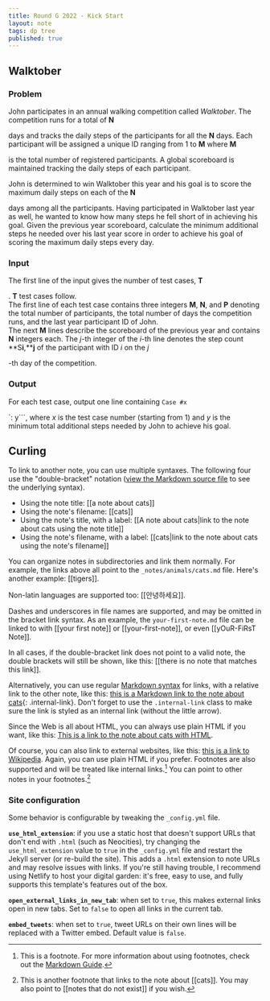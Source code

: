 ```yaml
---
title: Round G 2022 - Kick Start 
layout: note
tags: dp tree
published: true
---
```


## Walktober

### Problem

  John participates in an annual walking competition called *Walktober*. The competition  runs for a total of **N**

 days and tracks the daily steps of the participants  for all the **N** days. Each participant will be assigned a unique ID ranging from  1 to **M** where **M**

 is the total number of registered participants. A global scoreboard  is maintained tracking the daily steps of each participant.

  John is determined to win Walktober this year and his goal is to  score the maximum daily steps on each of the **N**

 days among all the participants.  Having participated in Walktober last year as well, he wanted to know how many steps  he fell short of in achieving his goal. Given the previous year scoreboard,  calculate the minimum additional steps he needed over his last year score in order  to achieve his goal of scoring the maximum daily steps every day.

### Input

  The first line of the input gives the number of test cases, **T**

. **T** test  cases follow.  
  The first line of each test case contains three integers **M**, **N**, and **P**  denoting the total number of participants, the total number of days the  competition runs, and the last year participant ID of John.  
  The next **M** lines describe the scoreboard of the previous year and contains  **N** integers each. The *j*-th integer of the *i*-th line  denotes the step count **S****i****,****j** of the participant with ID *i* on the  *j*

-th day of the competition.

### Output

  For each test case, output one line containing  `Case #x`

`: y```, where *x* is the test case number  (starting from 1) and *y* is the minimum total additional steps needed by  John to achieve his goal.

## Curling

To link to another note, you can use multiple syntaxes. The following four use the "double-bracket" notation ([view the Markdown source file](https://github.com/maximevaillancourt/digital-garden-jekyll-template/blob/master/_notes/your-first-note.md#link-syntax) to see the underlying syntax).

- Using the note title: [[a note about cats]]
- Using the note's filename: [[cats]]
- Using the note's title, with a label: [[A note about cats|link to the note about cats using the note title]]
- Using the note's filename, with a label: [[cats|link to the note about cats using the note's filename]]

You can organize notes in subdirectories and link them normally. For example, the links above all point to the `_notes/animals/cats.md` file. Here's another example: [[tigers]].

Non-latin languages are supported too: [[안녕하세요]].

Dashes and underscores in file names are supported, and may be omitted in the bracket link syntax. As an example, the `your-first-note.md` file can be linked to with [[your first note]] or [[your-first-note]], or even [[yOuR-FiRsT Note]].

In all cases, if the double-bracket link does not point to a valid note, the double brackets will still be shown, like this: [[there is no note that matches this link]].

Alternatively, you can use regular [Markdown syntax](https://www.markdownguide.org/getting-started/) for links, with a relative link to the other note, like this: [this is a Markdown link to the note about cats](/cats){: .internal-link}. Don't forget to use the `.internal-link` class to make sure the link is styled as an internal link (without the little arrow).

Since the Web is all about HTML, you can always use plain HTML if you want, like this: <a class="internal-link" href="/cats">This is a link to the note about cats with HTML</a>.

Of course, you can also link to external websites, like this: [this is a link to Wikipedia](https://wikipedia.org/). Again, you can use plain HTML if you prefer. Footnotes are also supported and will be treated like internal links.[^1] You can point to other notes in your footnotes.[^2]

[^1]: This is a footnote. For more information about using footnotes, check out the [Markdown Guide](https://www.markdownguide.org/extended-syntax/#footnotes).
[^2]: This is another footnote that links to the note about [[cats]]. You may also point to [[notes that do not exist]] if you wish.

### 


### Site configuration

Some behavior is configurable by tweaking the `_config.yml` file.

**`use_html_extension`**: if you use a static host that doesn't support URLs that don't end with `.html` (such as Neocities), try changing the `use_html_extension` value to `true` in the `_config.yml` file and restart the Jekyll server (or re-build the site). This adds a `.html` extension to note URLs and may resolve issues with links. If you're still having trouble, I recommend using Netlify to host your digital garden: it's free, easy to use, and fully supports this template's features out of the box.

**`open_external_links_in_new_tab`**: when set to `true`, this makes external links open in new tabs. Set to `false` to open all links in the current tab.

**`embed_tweets`**: when set to `true`, tweet URLs on their own lines will be replaced with a Twitter embed. Default value is `false`.


